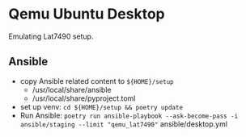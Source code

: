 # Qemu Ubuntu Desktop
Emulating Lat7490 setup.

## Ansible
- copy Ansible related content to `${HOME}/setup`
  * /usr/local/share/ansible
  * /usr/local/share/pyproject.toml
- set up venv: `cd ${HOME}/setup && poetry update`
- Run Ansible:
  `poetry run ansible-playbook --ask-become-pass -i ansible/staging --limit "qemu_lat7490"` ansible/desktop.yml